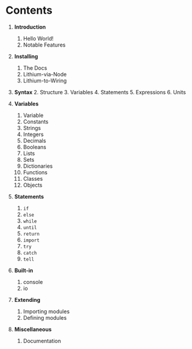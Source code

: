 Contents
========

1.  __Introduction__
    1. Hello World!
    2. Notable Features
    
2.  __Installing__
    1. The Docs
    2. Lithium-via-Node
    3. Lithium-to-Wiring

3.  __Syntax__
    2. Structure
    3. Variables
    4. Statements
    5. Expressions
    6. Units

4.  __Variables__
    1. Variable
    2. Constants
    3. Strings
    3. Integers
    4. Decimals
    5. Booleans
    6. Lists
    7. Sets
    8. Dictionaries
    9. Functions
    10. Classes
    11. Objects

5.  __Statements__
    1. `if`
    2. `else`
    3. `while`
    4. `until`
    5. `return`
    6. `import`
    7. `try`
    8. `catch`
    9. `tell`

6.  __Built-in__
    1. console
    2. io

7.  __Extending__
    1. Importing modules
    2. Defining modules

8.  __Miscellaneous__
    1. Documentation
